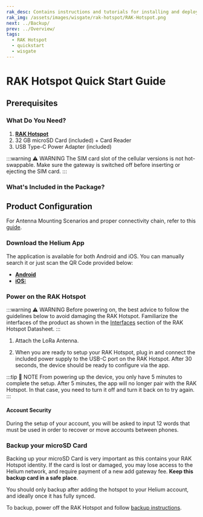```yaml
---
rak_desc: Contains instructions and tutorials for installing and deploying your RAK Hotspot . Instructions are written in a detailed and step-by-step manner for an easier experience in setting up your LoRaWAN Gateway.
rak_img: /assets/images/wisgate/rak-hotspot/RAK-Hotspot.png
next: ../Backup/
prev: ../Overview/
tags:
  - RAK Hotspot
  - quickstart
  - wisgate
---
```


# RAK Hotspot Quick Start Guide

## Prerequisites

### What Do You Need?

1. [**RAK Hotspot**](https://store.rakwireless.com/products/rak-hotspot-miner?utm_source=RAKHotspotMiner&utm_medium=Document&utm_campaign=BuyFromStore)
2. 32&nbsp;GB microSD Card (included) + Card Reader
3. USB Type-C Power Adapter (included)

:::warning ⚠️ WARNING
The SIM card slot of the cellular versions is not hot-swappable. Make sure the gateway is switched off before inserting or ejecting the SIM card.
:::

### What's Included in the Package?

<rk-img
  src="/assets/images/wisgate/rak-hotspot/quickstart/package-contents.png"
  width="75%"
  caption="Package Contents"
/>

## Product Configuration
For Antenna Mounting Scenarios and proper connectivity chain, refer to this [guide](../Troubleshooting/#proper-miner-connection-scenarios-with-the-rak-outdoor-enclosure-antennas).

### Download the Helium App

The application is available for both Android and iOS. You can manually search it or just scan the QR Code provided below:
* [**Android**](https://play.google.com/store/apps/details?id=com.helium.wallet)
* [**iOS:**](https://apps.apple.com/ph/app/helium-hotspot/id1450463605)

<rk-img
  src="/assets/images/wisgate/rak-hotspot/quickstart/qr.png"
  width="50%"
  caption="QR Codes"
/>

<rk-img
  src="/assets/images/wisgate/rak-hotspot/quickstart/app.png"
  width="50%"
  caption="iOS and Android App"
/>


### Power on the RAK Hotspot

:::warning ⚠️ WARNING
Before powering on, the best advice to follow the guidelines below to avoid damaging the RAK Hotspot. Familiarize the interfaces of the product as shown in the  [Interfaces](/Product-Categories/WisGate/RAK-Hotspot/Datasheet/#interfaces) section of the RAK Hotspot Datasheet.
:::

1. Attach the LoRa Antenna.

2. When you are ready to setup your RAK Hotspot, plug in and connect the included power supply to the USB-C port on the RAK Hotspot. After 30 seconds, the device should be ready to configure via the app.

:::tip 📝 NOTE
From powering up the device, you only have 5 minutes to complete the setup. After 5 minutes, the app will no longer pair with the RAK Hotspot. In that case, you need to turn it off and turn it back on to try again.
:::

#### Account Security

During the setup of your account, you will be asked to input 12 words that must be used in order to recover or move accounts between phones.

<rk-img
  src="/assets/images/wisgate/rak-hotspot/quickstart/fill-up.png"
  width="50%"
  caption="Account recovery or transfer keywords"
/>

### Backup your microSD Card

Backing up your microSD Card is very important as this contains your RAK Hotspot identity. If the card is lost or damaged, you may lose access to the Helium network, and require payment of a new add gateway fee. **Keep this backup card in a safe place**.

You should only backup after adding the hotspot to your Helium account, and ideally once it has fully synced.

To backup, power off the RAK Hotspot and follow [backup instructions](../Backup/).